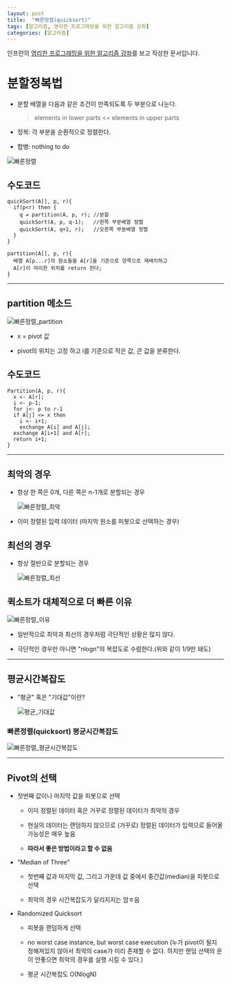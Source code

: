 ```yaml
---
layout: post
title:  "빠른정렬(quicksort)"
tags: [알고리즘, 영리한 프로그래밍을 위한 알고리즘 강좌]
categories: [알고리즘]
---
```


인프런의 [영리한 프로그래밍을 위한 알고리즘 강좌](https://www.inflearn.com/course/%EC%95%8C%EA%B3%A0%EB%A6%AC%EC%A6%98-%EA%B0%95%EC%A2%8C/)를 보고 작성한 문서입니다.

분할정복법
========

- 분할 배열을 다음과 같은 조건이 만족되도록 두 부분으로 나눈다.

  > elements in lower parts <= elements in upper parts

- 정복: 각 부분을 순환적으로 정렬한다.

- 합병: nothing to do  

![빠른정렬](/images/algorithm/Quicksort.png)

수도코드
-------

```
quickSort(A[], p, r){
  if(p<r) then {
    q = partition(A, p, r); //분할
    quickSort(A, p, q-1);   //왼쪽 부분배열 정렬
    quickSort(A, q+1, r);   //오른쪽 부분배열 정렬
  }
}

partition(A[], p, r){
  배열 A[p...r]의 원소들을 A[r]을 기준으로 양쪽으로 재배치하고
  A[r]이 자리한 위치를 return 한다;
}
```

---

partition 메소드
----------------

![빠른정렬_partition](/images/algorithm/quicksort_partition.png)

- x = pivot 값  

- pivot의 위치는 고정 하고 i를 기준으로 작은 값, 큰 값을 분류한다.  

수도코드
-------

```
Partition(A, p, r){
  x <- A[r];
  i <- p-1;
  for j<- p to r-1
  if A[j] <= x then
    i <- i+1;
    exchange A[i] and A[j];
  exchange A[i+1] and A[r];
  return i+1;
}
```

---

최악의 경우
---------

- 항상 한 쪽은 0개, 다른 쪽은 n-1개로 분할되는 경우  

  ![빠른정렬_최악](/images/algorithm/quicksort_worst.png)  
- 이미 정렬된 입력 데이터 (마지막 원소를 피봇으로 선택하는 경우)  


최선의 경우
---------

- 항상 절반으로 분할되는 경우

   ![빠른정렬_최선](/images/algorithm/quicksort_bset.png)  

퀵소트가 대체적으로 더 빠른 이유  
---------------------------

![빠른정렬_이유](/images/algorithm/quicksort_balanced.png)

- 일반적으로 최악과 최선의 경우처럼 극단적인 상황은 많지 않다.

- 극단적인 경우만 아니면 "nlogn"의 복잡도로 수렴한다.(위와 같이 1/9만 돼도)

---

평균시간복잡도
---------------------

- "평균" 혹은 "기대값"이란?

  ![평균_기대값](/images/algorithm/평균_기대값.png)

### 빠른정렬(quicksort) 평균시간복잡도

![빠른정렬_평균시간복잡도](/images/algorithm/quicksort_avg.png)

---

Pivot의 선택
-----------

- 첫번째 값이나 마지막 값을 피봇으로 선택
  - 이미 정렬된 데이터 혹은 거꾸로 정렬된 데이터가 최악의 경우

  - 현실의 데이터는 랜덤하지 않으므로 (거꾸로) 정렬된 데이터가 입력으로 들어올 가능성은 매우 높음

  - **따라서 좋은 방법이라고 할 수 없음**

- "Median of Three"
  - 첫번째 값과 마지막 값, 그리고 가운데 값 중에서 중간값(median)을 피봇으로 선택

  - 최악의 경우 시간복잡도가 달리지지는 암ㅎ음

- Randomized Quicksort
  - 피봇을 랜덤하게 선택

  - no worst case instance, but worst case execution (누가 pivot이 될지 정해져있지 않아서 최악의 case가 미리 존재할 수 없다. 하지만 랜덤 선택의 운이 안좋으면 최악의 경우를 실행 시킬 수 있다.)

  - 평균 시간복잡도 O(NlogN)
